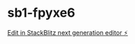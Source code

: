# sb1-fpyxe6

[Edit in StackBlitz next generation editor ⚡️](https://stackblitz.com/~/github.com/juanbrys/sb1-fpyxe6)